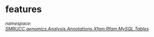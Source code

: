 ﻿# features
_namespace: [SMRUCC.genomics.Analysis.Annotations.Xfam.Rfam.MySQL.Tables](./index.md)_






